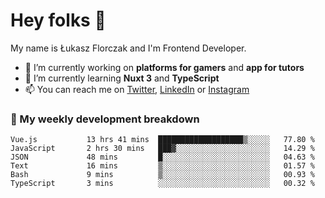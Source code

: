 # Hey folks 👋

My name is Łukasz Florczak and I'm Frontend Developer. 

- 🔭 I’m currently working on **platforms for gamers** and **app for tutors**
- 🌱 I’m currently learning **Nuxt 3** and **TypeScript**
- 📫 You can reach me on [Twitter](https://twitter.com/lukaszflorczak), [LinkedIn](https://pl.linkedin.com/in/lukasz-florczak) or [Instagram](https://instagram.com/lukaszflorczak)


### 🧮 My weekly development breakdown

<!--START_SECTION:waka-->

```text
Vue.js           13 hrs 41 mins  ███████████████████▒░░░░░   77.80 %
JavaScript       2 hrs 30 mins   ███▓░░░░░░░░░░░░░░░░░░░░░   14.29 %
JSON             48 mins         █░░░░░░░░░░░░░░░░░░░░░░░░   04.63 %
Text             16 mins         ▒░░░░░░░░░░░░░░░░░░░░░░░░   01.57 %
Bash             9 mins          ▒░░░░░░░░░░░░░░░░░░░░░░░░   00.93 %
TypeScript       3 mins          ░░░░░░░░░░░░░░░░░░░░░░░░░   00.32 %
```

<!--END_SECTION:waka-->

<!--
**lukaszflorczak/lukaszflorczak** is a ✨ _special_ ✨ repository because its `README.md` (this file) appears on your GitHub profile.

Here are some ideas to get you started:

- 🔭 I’m currently working on ...
- 🌱 I’m currently learning ...
- 👯 I’m looking to collaborate on ...
- 🤔 I’m looking for help with ...
- 💬 Ask me about ...
- 📫 How to reach me: ...
- 😄 Pronouns: ...
- ⚡ Fun fact: ...
-->
